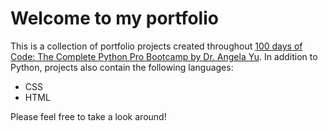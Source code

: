 # Welcome to my portfolio

This is a collection of portfolio projects created throughout [100 days of Code: The Complete Python Pro Bootcamp by Dr. Angela Yu](https://www.udemy.com/course/100-days-of-code). In addition to Python, projects also contain the following languages:

- CSS
- HTML

Please feel free to take a look around!
